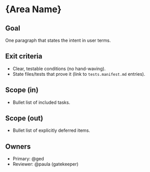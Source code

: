 # {Area Name}

## Goal
One paragraph that states the intent in user terms.

## Exit criteria
- Clear, testable conditions (no hand-waving).
- State files/tests that prove it (link to `tests.manifest.md` entries).

## Scope (in)
- Bullet list of included tasks.

## Scope (out)
- Bullet list of explicitly deferred items.

## Owners
- Primary: @ged
- Reviewer: @paula (gatekeeper)
